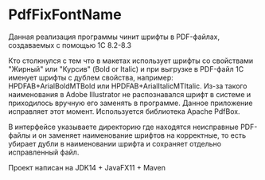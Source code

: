 # PdfFixFontName
Данная реализация программы чинит шрифты в PDF-файлах, создаваемых с помощью 1С 8.2-8.3

Кто столкнулся с тем что в макетах использует шрифты со свойствами "Жирный" или "Курсив" (Bold or Italic) и при выгрузке в PDF-файл 1С именует шрифты с дублем свойства, например: HPDFAB+ArialBoldMTBold или HPDFAB+ArialItalicMTItalic. Из-за такого наименования в Adobe Illustrator не распознавался шрифт в системе и приходилось вручную его заменять в программе. Данное приложение исправляет этот момент. Используется библиотека Apache PdfBox.

В интерфейсе указываете директорию где находятся неисправные PDF-файлы и он заменяет наименование шрифтов на корректные, то есть убирает дубли в наименовании шрифта и сохраняет отдельно исправленный файл.

Проект написан на JDK14 + JavaFX11 + Maven
